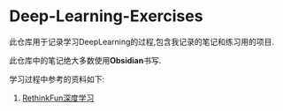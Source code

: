 # Deep-Learning-Exercises
此仓库用于记录学习DeepLearning的过程,包含我记录的笔记和练习用的项目.

此仓库中的笔记绝大多数使用**Obsidian**书写.

学习过程中参考的资料如下:
1. [RethinkFun深度学习](https://www.rethink.fun/)